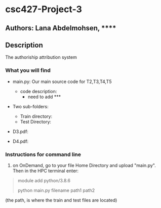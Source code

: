 # csc427-Project-3
## Authors: Lana Abdelmohsen, **** 
## Description 
The authoriship attribution system
### What you will find  
- main.py: Our main source code for T2,T3,T4,T5
    - code description: 
      -  need to add *** 
- Two sub-folders: 
  -  Train directory: 
  -  Test Directory: 

- D3.pdf: 
        
- D4.pdf:  



### Instructions for command line 

1. on OnDemand, go to your file Home Directory and upload "main.py". Then in the HPC terminal enter: 
>
> module add python/3.8.6
> 
> python main.py filename path1 path2 
>

(the path, is where the train and test files are located) 
